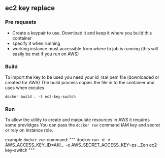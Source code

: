 ## ec2 key replace

### Pre requsets
* Create a keypair to use. Download it and keep it where you build this container
* specify it when running
* working instance must accessible from where to job is running (this will easily be met if you run on AWS)

### Build
To import the key to be used you need your id_rsa\ pem file (downloaded or created for AWS)
The build process copies the file in to the container and uses when excutes

`docker build . -t ec2-key-switch`

### Run
To allow the utility to create and maipulate resources in AWS it requires some prevlidges
You can pass the `docker run` command IAM key and secret or rely on instance role.

example `docker run` command:
"""
docker run -d -e AWS_ACCESS_KEY_ID=AKI... -e AWS_SECRET_ACCESS_KEY=ps...Zen ec2-key-switch
"""